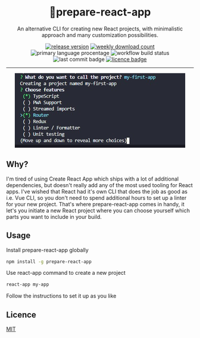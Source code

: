 <div align="center">

# 🥏prepare-react-app

An alternative CLI for creating new React projects, with minimalistic approach and many customization possibilities.

[![release version](https://img.shields.io/npm/v/prepare-react-app)](https://www.npmjs.com/package/prepare-react-app) [![weekly download count](https://img.shields.io/npm/dm/prepare-react-app)](https://npmcharts.com/compare/prepare-react-app?interval=30&minimal=true) ![primary language procentage](https://img.shields.io/github/languages/top/bartektelec/prepare-react-app) ![workflow build status](https://img.shields.io/github/workflow/status/bartektelec/prepare-react-app/Test%20on%20push) ![last commit badge](https://img.shields.io/github/last-commit/bartektelec/prepare-react-app) [![licence badge](https://img.shields.io/npm/l/prepare-react-app)](https://github.com/bartektelec/prepare-react-app/blob/main/LICENSE)

</div>
<hr />

<div align="center">
<img src="./pic1.jpg" alt="program screenshot">
</div>

## Why?

I'm tired of using Create React App which ships with a lot of additional dependencies, but doesn't really add any of the most used tooling for React apps. I've wished that React had it's own CLI that does the job as good as i.e. Vue CLI, so you don't need to spend additional hours to set up a linter for your new project. That's where prepare-react-app comes in handy, it let's you initiate a new React project where you can choose yourself which parts you want to include in your build.

## Usage

Install prepare-react-app globally

```bash
npm install -g prepare-react-app
```

Use react-app command to create a new project

```bash
react-app my-app
```

Follow the instructions to set it up as you like

## Licence

[MIT](https://opensource.org/licenses/MIT)
